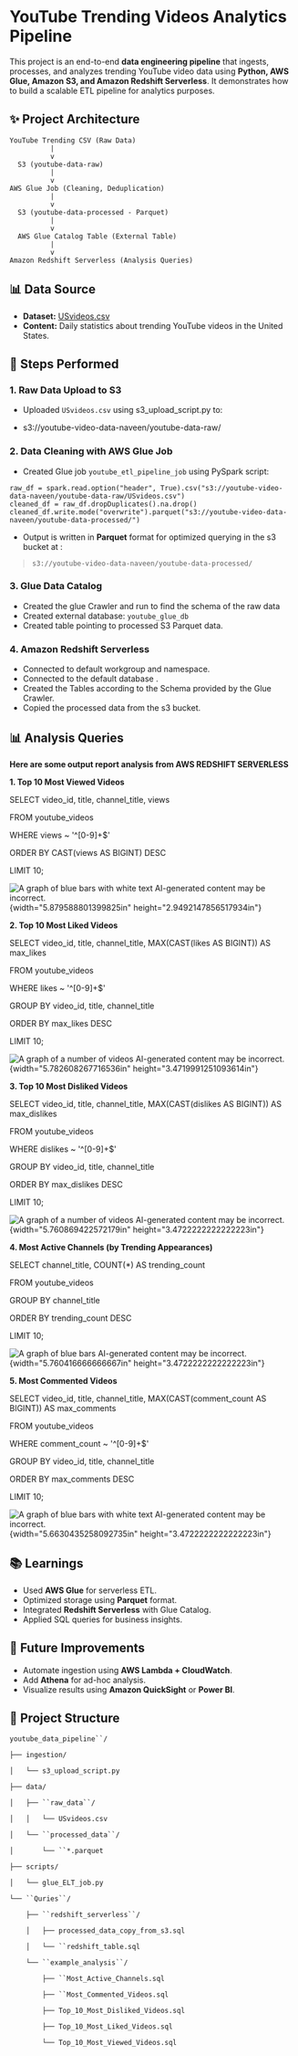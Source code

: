 # YouTube Trending Videos Analytics Pipeline

This project is an end-to-end **data engineering pipeline** that
ingests, processes, and analyzes trending YouTube video data using
**Python, AWS Glue, Amazon S3, and Amazon Redshift Serverless**. It
demonstrates how to build a scalable ETL pipeline for analytics
purposes.

## ✨ Project Architecture

    YouTube Trending CSV (Raw Data)
              |
              v
      S3 (youtube-data-raw)
              |
              v
    AWS Glue Job (Cleaning, Deduplication)
              |
              v
      S3 (youtube-data-processed - Parquet)
              |
              v
      AWS Glue Catalog Table (External Table)
              |
              v
    Amazon Redshift Serverless (Analysis Queries)

## 📊 Data Source

- **Dataset:**
  [USvideos.csv](https://www.kaggle.com/datasets/datasnaek/youtube-new)
- **Content:** Daily statistics about trending YouTube videos in the
  United States.

## 🚀 Steps Performed

### 1. **Raw Data Upload to S3**

- Uploaded `USvideos.csv` using s3_upload_script.py to:

<!-- -->

- s3://youtube-video-data-naveen/youtube-data-raw/

### 2. **Data Cleaning with AWS Glue Job**

- Created Glue job `youtube_etl_pipeline_job` using PySpark script:

<!-- -->

    raw_df = spark.read.option("header", True).csv("s3://youtube-video-data-naveen/youtube-data-raw/USvideos.csv")
    cleaned_df = raw_df.dropDuplicates().na.drop()
    cleaned_df.write.mode("overwrite").parquet("s3://youtube-video-data-naveen/youtube-data-processed/")

- Output is written in **Parquet** format for optimized querying in the
  s3 bucket at :

> `s3://youtube-video-data-naveen/youtube-data-processed/`

### 3. **Glue Data Catalog**

- Created the glue Crawler and run to find the schema of the raw data
- Created external database: `youtube_glue_db`
- Created table pointing to processed S3 Parquet data.

### 4. **Amazon Redshift Serverless**

- Connected to default workgroup and namespace.
- Connected to the default database .
- Created the Tables according to the Schema provided by the Glue
  Crawler.
- Copied the processed data from the s3 bucket.

## 📊 Analysis Queries

**Here are some output report analysis from AWS REDSHIFT SERVERLESS**

**1. Top 10 Most Viewed Videos**

SELECT video_id, title, channel_title, views

FROM youtube_videos

WHERE views \~ \'\^\[0-9\]+\$\'

ORDER BY CAST(views AS BIGINT) DESC

LIMIT 10;

![A graph of blue bars with white text AI-generated content may be
incorrect.](media/image1.jpeg){width="5.879588801399825in"
height="2.9492147856517934in"}

**2. Top 10 Most Liked Videos**

SELECT video_id, title, channel_title, MAX(CAST(likes AS BIGINT)) AS
max_likes

FROM youtube_videos

WHERE likes \~ \'\^\[0-9\]+\$\'

GROUP BY video_id, title, channel_title

ORDER BY max_likes DESC

LIMIT 10;

![A graph of a number of videos AI-generated content may be
incorrect.](media/image2.jpeg){width="5.782608267716536in"
height="3.4719991251093614in"}

**3. Top 10 Most Disliked Videos**

SELECT video_id, title, channel_title, MAX(CAST(dislikes AS BIGINT)) AS
max_dislikes

FROM youtube_videos

WHERE dislikes \~ \'\^\[0-9\]+\$\'

GROUP BY video_id, title, channel_title

ORDER BY max_dislikes DESC

LIMIT 10;

![A graph of a number of videos AI-generated content may be
incorrect.](media/image3.jpeg){width="5.760869422572179in"
height="3.4722222222222223in"}

**4. Most Active Channels (by Trending Appearances)**

SELECT channel_title, COUNT(\*) AS trending_count

FROM youtube_videos

GROUP BY channel_title

ORDER BY trending_count DESC

LIMIT 10;

![A graph of blue bars AI-generated content may be
incorrect.](media/image4.jpeg){width="5.760416666666667in"
height="3.4722222222222223in"}

**5. Most Commented Videos**

SELECT video_id, title, channel_title, MAX(CAST(comment_count AS
BIGINT)) AS max_comments

FROM youtube_videos

WHERE comment_count \~ \'\^\[0-9\]+\$\'

GROUP BY video_id, title, channel_title

ORDER BY max_comments DESC

LIMIT 10;

![A graph of blue bars with white text AI-generated content may be
incorrect.](media/image5.jpeg){width="5.6630435258092735in"
height="3.4722222222222223in"}

## 📚 Learnings

- Used **AWS Glue** for serverless ETL.
- Optimized storage using **Parquet** format.
- Integrated **Redshift Serverless** with Glue Catalog.
- Applied SQL queries for business insights.

## 📅 Future Improvements

- Automate ingestion using **AWS Lambda + CloudWatch**.
- Add **Athena** for ad-hoc analysis.
- Visualize results using **Amazon QuickSight** or **Power BI**.

## 📁 Project Structure

`youtube_data_pipeline``/`

`├── ingestion/`

`│   └── s3_upload_script.py`

`├── data/`

`│   ├── ``raw_data``/`

`│   │   └── USvideos.csv`

`│   └── ``processed_data``/`

`│       └── ``*.parquet`

`├── scripts/`

`│   └── glue_ELT_job.py`

`└── ``Quries``/`

`    ├── ``redshift_serverless``/`

`    │   ├── processed_data_copy_from_s3.sql`

`    │   └── ``redshift_table.sql`

`    └── ``example_analysis``/`

`        ├── ``Most_Active_Channels.sql`

`        ├── ``Most_Commented_Videos.sql`

`        ├── Top_10_Most_Disliked_Videos.sql`

`        ├── Top_10_Most_Liked_Videos.sql`

`        └── Top_10_Most_Viewed_Videos.sql`
